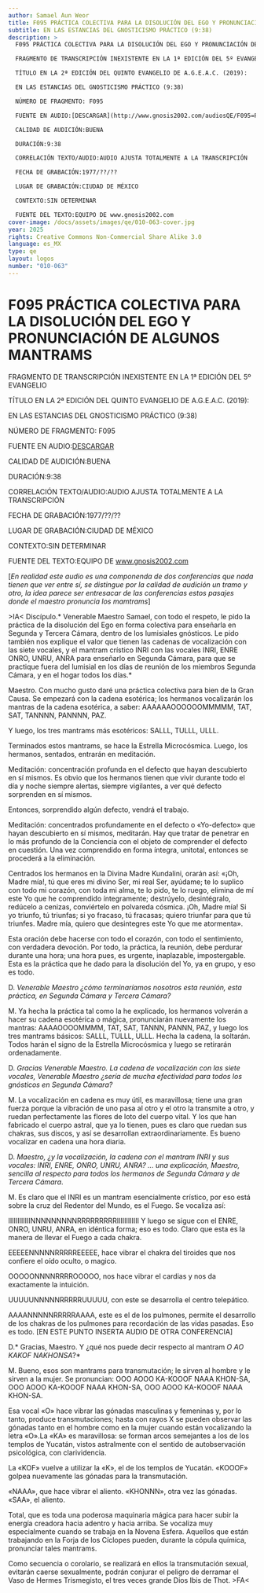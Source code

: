 ```yaml
---
author: Samael Aun Weor
title: F095 PRÁCTICA COLECTIVA PARA LA DISOLUCIÓN DEL EGO Y PRONUNCIACIÓN DE ALGUNOS MANTRAMS
subtitle: EN LAS ESTANCIAS DEL GNOSTICISMO PRÁCTICO (9:38)
description: >
  F095 PRÁCTICA COLECTIVA PARA LA DISOLUCIÓN DEL EGO Y PRONUNCIACIÓN DE ALGUNOS MANTRAMS

  FRAGMENTO DE TRANSCRIPCIÓN INEXISTENTE EN LA 1ª EDICIÓN DEL 5º EVANGELIO

  TÍTULO EN LA 2ª EDICIÓN DEL QUINTO EVANGELIO DE A.G.E.A.C. (2019):

  EN LAS ESTANCIAS DEL GNOSTICISMO PRÁCTICO (9:38)

  NÚMERO DE FRAGMENTO: F095

  FUENTE EN AUDIO:[DESCARGAR](http://www.gnosis2002.com/audiosQE/F095=PRACTICA-COLECTIVA-PARA-LA-DISOLUCION-DEL-EGO-Y-PRONUNCIACION-DE-ALGUNOS-MANTRAMS.zip)

  CALIDAD DE AUDICIÓN:BUENA

  DURACIÓN:9:38

  CORRELACIÓN TEXTO/AUDIO:AUDIO AJUSTA TOTALMENTE A LA TRANSCRIPCIÓN

  FECHA DE GRABACIÓN:1977/??/??

  LUGAR DE GRABACIÓN:CIUDAD DE MÉXICO

  CONTEXTO:SIN DETERMINAR

  FUENTE DEL TEXTO:EQUIPO DE www.gnosis2002.com
cover-image: /docs/assets/images/qe/010-063-cover.jpg
year: 2025
rights: Creative Commons Non-Commercial Share Alike 3.0
language: es_MX
type: qe
layout: logos
number: "010-063"
---
```

# F095 PRÁCTICA COLECTIVA PARA LA DISOLUCIÓN DEL EGO Y PRONUNCIACIÓN DE ALGUNOS MANTRAMS

FRAGMENTO DE TRANSCRIPCIÓN INEXISTENTE EN LA 1ª EDICIÓN DEL 5º EVANGELIO

TÍTULO EN LA 2ª EDICIÓN DEL QUINTO EVANGELIO DE A.G.E.A.C. (2019):

EN LAS ESTANCIAS DEL GNOSTICISMO PRÁCTICO (9:38)

NÚMERO DE FRAGMENTO: F095

FUENTE EN AUDIO:[DESCARGAR](http://www.gnosis2002.com/audiosQE/F095=PRACTICA-COLECTIVA-PARA-LA-DISOLUCION-DEL-EGO-Y-PRONUNCIACION-DE-ALGUNOS-MANTRAMS.zip)

CALIDAD DE AUDICIÓN:BUENA

DURACIÓN:9:38

CORRELACIÓN TEXTO/AUDIO:AUDIO AJUSTA TOTALMENTE A LA TRANSCRIPCIÓN

FECHA DE GRABACIÓN:1977/??/??

LUGAR DE GRABACIÓN:CIUDAD DE MÉXICO

CONTEXTO:SIN DETERMINAR

FUENTE DEL TEXTO:EQUIPO DE www.gnosis2002.com

[*En realidad este audio es una componenda de dos conferencias que nada tienen que ver entre sí, se distingue por la calidad de audición un tramo y otro, la idea parece ser entresacar de las conferencias estos pasajes donde el maestro pronuncia los mamtrams*]

\>IA< Discípulo.* Venerable Maestro Samael, con todo el respeto, le pido la práctica de la disolución del Ego en forma colectiva para enseñarla en Segunda y Tercera Cámara, dentro de los lumisiales gnósticos. Le pido también nos explique el valor que tienen las cadenas de vocalización con las siete vocales, y el mantram crístico INRI con las vocales INRI, ENRE ONRO, UNRU, ANRA para enseñarlo en Segunda Cámara, para que se practique fuera del lumisial en los días de reunión de los miembros Segunda Cámara, y en el hogar todos los días.*

Maestro. Con mucho gusto daré una práctica colectiva para bien de la Gran Causa. Se empezará con la cadena esotérica; los hermanos vocalizarán los mantras de la cadena esotérica, a saber: AAAAAAOOOOOOMMMMM, TAT, SAT, TANNNN, PANNNN, PAZ.

Y luego, los tres mantrams más esotéricos: SALLL, TULLL, ULLL.

Terminados estos mantrams, se hace la Estrella Microcósmica. Luego, los hermanos, sentados, entrarán en meditación.

Meditación: concentración profunda en el defecto que hayan descubierto en sí mismos. Es obvio que los hermanos tienen que vivir durante todo el día y noche siempre alertas, siempre vigilantes, a ver qué defecto sorprenden en sí mismos.

Entonces, sorprendido algún defecto, vendrá el trabajo.

Meditación: concentrados profundamente en el defecto o «Yo-defecto» que hayan descubierto en sí mismos, meditarán. Hay que tratar de penetrar en lo más profundo de la Conciencia con el objeto de comprender el defecto en cuestión. Una vez comprendido en forma íntegra, unitotal, entonces se procederá a la eliminación.

Centrados los hermanos en la Divina Madre Kundalini, orarán así: «¡Oh, Madre mía!, tú que eres mi divino Ser, mi real Ser, ayúdame; te lo suplico con todo mi corazón, con toda mi alma, te lo pido, te lo ruego, elimina de mí este Yo que he comprendido íntegramente; destrúyelo, desintégralo, redúcelo a cenizas, conviértelo en polvareda cósmica. ¡Oh, Madre mía! Si yo triunfo, tú triunfas; si yo fracaso, tú fracasas; quiero triunfar para que tú triunfes. Madre mía, quiero que desintegres este Yo que me atormenta».

Esta oración debe hacerse con todo el corazón, con todo el sentimiento, con verdadera devoción. Por todo, la práctica, la reunión, debe perdurar durante una hora; una hora pues, es urgente, inaplazable, impostergable. Esta es la práctica que he dado para la disolución del Yo, ya en grupo, y eso es todo.

D. *Venerable Maestro ¿cómo terminaríamos nosotros esta reunión, esta práctica, en Segunda Cámara y Tercera Cámara?*

M. Ya hecha la práctica tal como la he explicado, los hermanos volverán a hacer su cadena esotérica o mágica, pronunciarán nuevamente los mantras: AAAAOOOOMMMM, TAT, SAT, TANNN, PANNN, PAZ, y luego los tres mantrams básicos: SALLL, TULLL, ULLL. Hecha la cadena, la soltarán. Todos harán el signo de la Estrella Microcósmica y luego se retirarán ordenadamente.

D. *Gracias Venerable Maestro. La cadena de vocalización con las siete vocales, Venerable Maestro ¿sería de mucha efectividad para todos los gnósticos en Segunda Cámara?*

M. La vocalización en cadena es muy útil, es maravillosa; tiene una gran fuerza porque la vibración de uno pasa al otro y el otro la transmite a otro, y ruedan perfectamente las flores de loto del cuerpo vital. Y los que han fabricado el cuerpo astral, que ya lo tienen, pues es claro que ruedan sus chakras, sus discos, y así se desarrollan extraordinariamente. Es bueno vocalizar en cadena una hora diaria.

D. *Maestro, ¿y la vocalización, la cadena con el mantram INRI y sus vocales: INRI, ENRE, ONRO, UNRU, ANRA? ... una explicación, Maestro, sencilla al respecto para todos los hermanos de Segunda Cámara y de Tercera Cámara*.

M. Es claro que el INRI es un mantram esencialmente crístico, por eso está sobre la cruz del Redentor del Mundo, es el Fuego. Se vocaliza así:

IIIIIIIIIIIINNNNNNNNNRRRRRRRRRIIIIIIIIIIII Y luego se sigue con el ENRE, ONRO, UNRU, ANRA, en idéntica forma; eso es todo. Claro que esta es la manera de llevar el Fuego a cada chakra.

EEEEENNNNNRRRRREEEEE, hace vibrar el chakra del tiroides que nos confiere el oído oculto, o magico.

OOOOONNNNRRRROOOOO, nos hace vibrar el cardias y nos da exactamente la intuición.

UUUUUNNNNNRRRRRUUUUU, con este se desarrolla el centro telepático.

AAAANNNNNRRRRRAAAA, este es el de los pulmones, permite el desarrollo de los chakras de los pulmones para recordación de las vidas pasadas. Eso es todo. [EN ESTE PUNTO INSERTA AUDIO DE OTRA CONFERENCIA]

D.* Gracias, Maestro. Y ¿qué nos puede decir respecto al mantram *O AO KAKOF NAKHONSA*?*

M. Bueno, esos son mantrams para transmutación; le sirven al hombre y le sirven a la mujer. Se pronuncian: OOO AOOO KA-KOOOF NAAA KHON-SA, OOO AOOO KA-KOOOF NAAA KHON-SA, OOO AOOO KA-KOOOF NAAA KHON-SA.

Esa vocal «O» hace vibrar las gónadas masculinas y femeninas y, por lo tanto, produce transmutaciones; hasta con rayos X se pueden observar las gónadas tanto en el hombre como en la mujer cuando están vocalizando la letra «O».La «KA» es maravillosa: se forman arcos semejantes a los de los templos de Yucatán, vistos astralmente con el sentido de autobservación psicológica, con clarividencia.

La «KOF» vuelve a utilizar la «K», el de los templos de Yucatán. «KOOOF» golpea nuevamente las gónadas para la transmutación.

«NAAA», que hace vibrar el aliento. «KHONNN», otra vez las gónadas. «SAA», el aliento.

Total, que es toda una poderosa maquinaria mágica para hacer subir la energía creadora hacia adentro y hacia arriba. Se vocaliza muy especialmente cuando se trabaja en la Novena Esfera. Aquellos que están trabajando en la Forja de los Cíclopes pueden, durante la cópula química, pronunciar tales mantrams.

Como secuencia o corolario, se realizará en ellos la transmutación sexual, evitarán caerse sexualmente, podrán conjurar el peligro de derramar el Vaso de Hermes Trismegisto, el tres veces grande Dios Ibis de Thot. \>FA<

